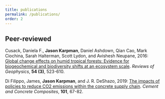 ```yaml
---
title: publications
permalink: /publications/
order: 2
---
```


## Peer-reviewed

Cusack, Daniela F., __Jason Karpman__, Daniel Ashdown, Qian Cao, Mark Ciochina, Sarah Halterman, Scott Lydon, and Avishesh Neupane, 2016: [Global change effects on humid tropical forests: Evidence for biogeochemical and biodiversity shifts at an ecosystem scale][cusack2016-rog]. _Reviews of Geophysics_, __54 (3)__, 523-610.

Di Filippo, James, __Jason Karpman__, and J. R. DeShazo, 2019: [The impacts of policies to reduce CO2 emissions within the concrete supply chain][difilippo2019-ccc]. _Cement and Concrete Composites_, __101__, 67-82.

<!--## Reports-->

[cusack2016-rog]: https://agupubs.onlinelibrary.wiley.com/doi/full/10.1002/2015RG000510
[difilippo2019-ccc]: https://www.sciencedirect.com/science/article/abs/pii/S0958946517305346
